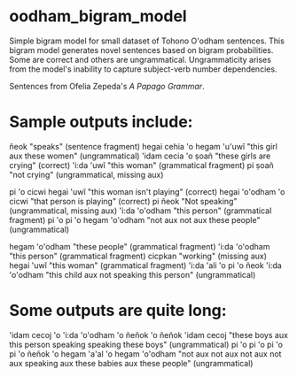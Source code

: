 # oodham_bigram_model
Simple bigram model for small dataset of Tohono O'odham sentences.
This bigram model generates novel sentences based on bigram probabilities. Some are correct and others are ungrammatical.
Ungrammaticity arises from the model's inability to capture subject-verb number dependencies.

Sentences from Ofelia Zepeda's _A Papago Grammar_.

# Sample outputs include:
ñeok </s> "speaks" (sentence fragment)
hegai cehia 'o hegam 'u'uwĭ </s> "this girl aux these women" (ungrammatical)
'idam cecia 'o ṣoañ </s> "these girls are crying" (correct)
'i:da 'uwĭ </s> "this woman" (grammatical fragment)
pi ṣoañ </s> "not crying" (ungrammatical, missing aux)

pi 'o cicwi hegai 'uwĭ </s> "this woman isn't playing" (correct)
hegai 'o'odham 'o cicwi </s> "that person is playing" (correct)
pi ñeok </s> "Not speaking" (ungrammatical, missing aux)
'i:da 'o'odham </s> "this person" (grammatical fragment)
pi 'o pi 'o hegam 'o'odham </s> "not aux not aux these people" (ungrammatical)

hegam 'o'odham </s> "these people" (grammatical fragment)
'i:da 'o'odham </s> "this person" (grammatical fragment)
cicpkan </s> "working" (missing aux)
hegai 'uwĭ </s> "this woman" (grammatical fragment)
'i:da 'ali 'o pi 'o ñeok 'i:da 'o'odham </s> "this child aux not speaking this person" (ungrammatical)

# Some outputs are quite long:
'idam cecoj 'o 'i:da 'o'odham 'o ñeñok 'o ñeñok 'idam cecoj </s> "these boys aux this person speaking speaking these boys" (ungrammatical)
pi 'o pi 'o pi 'o pi 'o ñeñok 'o hegam 'a'al 'o hegam 'o'odham </s> "not aux not aux not aux not aux speaking aux these babies aux these people" (ungrammatical)
